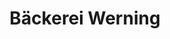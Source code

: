 ---
title: "Bäckerei Werning"
url: /rheine/baeckerei-werning-osnabruecker-strasse/
shop: Bäckerei
---